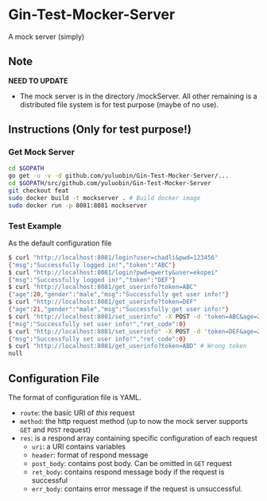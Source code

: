 # Gin-Test-Mocker-Server
A mock server (simply)

## Note
**NEED TO UPDATE**
- The mock server is in the directory /mockServer. All other remaining is a distributed file system is for test purpose (maybe of no use).

## Instructions (Only for test purpose!)
### Get Mock Server

```bash
cd $GOPATH
go get -u -v -d github.com/yuluobin/Gin-Test-Mocker-Server/...
cd $GOPATH/src/github.com/yuluobin/Gin-Test-Mocker-Server
git checkout feat
sudo docker build -t mockserver . # Build docker image
sudo docker run -p 8081:8081 mockserver
```

### Test Example

As the default configuration file

```bash
$ curl "http://localhost:8081/login?user=chadli&pwd=123456"
{"msg":"Successfully logged in!","token":"ABC"}
$ curl "http://localhost:8081/login?pwd=qwerty&user=ekopei"
{"msg":"Successfully logged in!","token":"DEF"}
$ curl "http://localhost:8081/get_userinfo?token=ABC"
{"age":20,"gender":"male","msg":"Successfully get user info!"}
$ curl "http://localhost:8081/get_userinfo?token=DEF"
{"age":21,"gender":"male","msg":"Successfully get user info!"}
$ curl "http://localhost:8081/set_userinfo" -X POST -d 'token=ABC&age=20'
{"msg":"Successfully set user info!","ret_code":0}
$ curl "http://localhost:8081/set_userinfo" -X POST -d 'token=DEF&age=21'
{"msg":"Successfully set user info!","ret_code":0}
$ curl "http://localhost:8081/get_userinfo?token=ABD" # Wrong token
null
```

## Configuration File

The format of configuration file is YAML.

- `route`: the basic URI of *this* request
- `method`: the http request method (up to now the mock server supports `GET` and `POST` request)
- `res`: is a respond array containing specific configuration of each request
  - `uri`: a URI contains variables
  - `header`: format of respond message
  - `post_body`: contains post body. Can be omitted in `GET` request
  - `ret_body`: contains respond message body if the request is successful
  - `err_body`: contains error message if the request is unsuccessful.